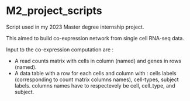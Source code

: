 # M2_project_scripts

Script used in my 2023 Master degree internship project.

This aimed to build co-expression network from single cell RNA-seq data.

Input to the co-expression computation are :
 * A read counts matrix with cells in column (named) and genes in rows (named).
 * A data table with a row for each cells and column with : cells labels (corresponding to count matrix columns names), cell-types, subject labels. columns names have to respectevely be cell, cell_type, and subject.
